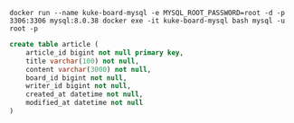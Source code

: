 `
docker run --name kuke-board-mysql -e MYSQL_ROOT_PASSWORD=root -d -p 3306:3306 mysql:8.0.38
docker exe -it kuke-board-mysql bash
mysql -u root -p
`


```sql
create table article (
    article_id bigint not null primary key,
    title varchar(100) not null,
    content varchar(3000) not null,
    board_id bigint not null,
    writer_id bigint not null,
    created_at datetime not null,
    modified_at datetime not null
)
```